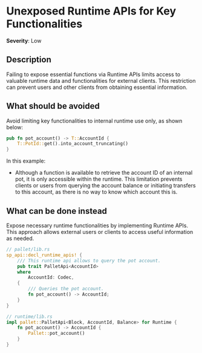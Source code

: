 # Unexposed Runtime APIs for Key Functionalities

**Severity**: Low

## Description

Failing to expose essential functions via Runtime APIs limits access to valuable runtime data and functionalities for external clients. This restriction can prevent users and other clients from obtaining essential information.

## What should be avoided

Avoid limiting key functionalities to internal runtime use only, as shown below:

```rust
pub fn pot_account() -> T::AccountId {
	T::PotId::get().into_account_truncating()
}
```

In this example:

- Although a function is available to retrieve the account ID of an internal pot, it is only accessible within the runtime. This limitation prevents clients or users from querying the account balance or initiating transfers to this account, as there is no way to know which account this is.

## What can be done instead

Expose necessary runtime functionalities by implementing Runtime APIs. This approach allows external users or clients to access useful information as needed.

```rust
// pallet/lib.rs
sp_api::decl_runtime_apis! {
	/// This runtime api allows to query the pot account.
	pub trait PalletApi<AccountId>
	where
		AccountId: Codec,
	{
		/// Queries the pot account.
		fn pot_account() -> AccountId;
	}
}

// runtime/lib.rs
impl pallet::PalletApi<Block, AccountId, Balance> for Runtime {
	fn pot_account() -> AccountId {
		Pallet::pot_account()
	}
}

```

